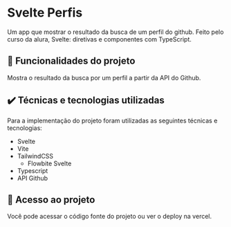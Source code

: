 # Svelte Perfis

Um app que mostrar o resultado da busca de um perfil do github. Feito pelo curso da alura, Svelte: diretivas e componentes com TypeScript.

## 🔨 Funcionalidades do projeto

Mostra o resultado da busca por um perfil a partir da API do Github.

## ✔️ Técnicas e tecnologias utilizadas

Para a implementação do projeto foram utilizadas as seguintes técnicas e tecnologias:

- Svelte
- Vite
- TailwindCSS
    - Flowbite Svelte
- Typescript
- API Github

## 📁 Acesso ao projeto

Você pode acessar o código fonte do projeto ou ver o deploy na vercel.
